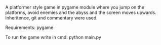 A platformer style game in pygame module where you jump on the platforms, avoid enemies and the abyss and the screen moves upwards. Inheritence, git and commentary were used.

Requirements: pygame

To run the game write in cmd: python main.py
